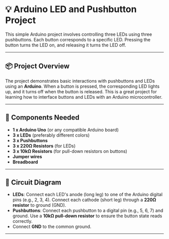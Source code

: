 # 💡 Arduino LED and Pushbutton Project

This simple Arduino project involves controlling three LEDs using three pushbuttons. Each button corresponds to a specific LED. Pressing the button turns the LED on, and releasing it turns the LED off.

---

## 📦 Project Overview

The project demonstrates basic interactions with pushbuttons and LEDs using an **Arduino**. When a button is pressed, the corresponding LED lights up, and it turns off when the button is released. This is a great project for learning how to interface buttons and LEDs with an Arduino microcontroller.

---

## 🧰 Components Needed

- **1 x Arduino Uno** (or any compatible Arduino board)
- **3 x LEDs** (preferably different colors)
- **3 x Pushbuttons**
- **3 x 220Ω Resistors** (for LEDs)
- **3 x 10kΩ Resistors** (for pull-down resistors on buttons)
- **Jumper wires**
- **Breadboard**

---

## 🔌 Circuit Diagram

- **LEDs**: Connect each LED's anode (long leg) to one of the Arduino digital pins (e.g., 2, 3, 4). Connect each cathode (short leg) through a **220Ω resistor** to ground (GND).
- **Pushbuttons**: Connect each pushbutton to a digital pin (e.g., 5, 6, 7) and ground. Use a **10kΩ pull-down resistor** to ensure the button state reads correctly.
- Connect **GND** to the common ground.

---



